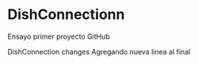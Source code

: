 # DishConnectionn
Ensayo primer proyecto GitHub

DishConnection changes
Agregando nueva linea al final
